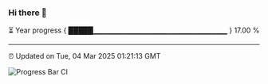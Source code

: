 ### Hi there 👋

⏳ Year progress { █████▁▁▁▁▁▁▁▁▁▁▁▁▁▁▁▁▁▁▁▁▁▁▁▁▁ } 17.00 %

---

⏰ Updated on Tue, 04 Mar 2025 01:21:13 GMT

![Progress Bar CI](https://github.com/liununu/liununu/workflows/Progress%20Bar%20CI/badge.svg)
